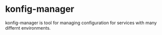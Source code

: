 # konfig-manager
konfig-manager is tool for managing configuration  for services with many differnt environments.
